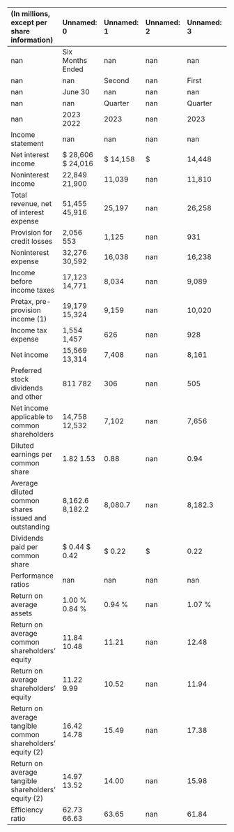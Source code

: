 | (In millions, except per share information)                | Unnamed: 0        | Unnamed: 1   | Unnamed: 2   | Unnamed: 3   | Unnamed: 4   | Unnamed: 5   | Unnamed: 6   | Unnamed: 7   | Unnamed: 8   | Unnamed: 9   |
|:-----------------------------------------------------------|:------------------|:-------------|:-------------|:-------------|:-------------|:-------------|:-------------|:-------------|:-------------|:-------------|
| nan                                                        | Six Months Ended  | nan          | nan          | nan          | nan          | nan          | nan          | nan          | nan          | nan          |
| nan                                                        | nan               | Second       | nan          | First        | nan          | Fourth       | nan          | Third        | nan          | Second       |
| nan                                                        | June 30           | nan          | nan          | nan          | nan          | nan          | nan          | nan          | nan          | nan          |
| nan                                                        | nan               | Quarter      | nan          | Quarter      | nan          | Quarter      | nan          | Quarter      | nan          | Quarter      |
| nan                                                        | 2023 2022         | 2023         | nan          | 2023         | nan          | 2022         | nan          | 2022         | nan          | 2022         |
| Income statement                                           | nan               | nan          | nan          | nan          | nan          | nan          | nan          | nan          | nan          | nan          |
| Net interest income                                        | $ 28,606 $ 24,016 | $ 14,158     | $            | 14,448       | $            | 14,681       | $            | 13,765       | $            | 12,444       |
| Noninterest income                                         | 22,849 21,900     | 11,039       | nan          | 11,810       | nan          | 9,851        | nan          | 10,737       | nan          | 10,244       |
| Total revenue, net of interest expense                     | 51,455 45,916     | 25,197       | nan          | 26,258       | nan          | 24,532       | nan          | 24,502       | nan          | 22,688       |
| Provision for credit losses                                | 2,056 553         | 1,125        | nan          | 931          | nan          | 1,092        | nan          | 898          | nan          | 523          |
| Noninterest expense                                        | 32,276 30,592     | 16,038       | nan          | 16,238       | nan          | 15,543       | nan          | 15,303       | nan          | 15,273       |
| Income before income taxes                                 | 17,123 14,771     | 8,034        | nan          | 9,089        | nan          | 7,897        | nan          | 8,301        | nan          | 6,892        |
| Pretax, pre-provision income (1)                           | 19,179 15,324     | 9,159        | nan          | 10,020       | nan          | 8,989        | nan          | 9,199        | nan          | 7,415        |
| Income tax expense                                         | 1,554 1,457       | 626          | nan          | 928          | nan          | 765          | nan          | 1,219        | nan          | 645          |
| Net income                                                 | 15,569 13,314     | 7,408        | nan          | 8,161        | nan          | 7,132        | nan          | 7,082        | nan          | 6,247        |
| Preferred stock dividends and other                        | 811 782           | 306          | nan          | 505          | nan          | 228          | nan          | 503          | nan          | 315          |
| Net income applicable to common shareholders               | 14,758 12,532     | 7,102        | nan          | 7,656        | nan          | 6,904        | nan          | 6,579        | nan          | 5,932        |
| Diluted earnings per common share                          | 1.82 1.53         | 0.88         | nan          | 0.94         | nan          | 0.85         | nan          | 0.81         | nan          | 0.73         |
| Average diluted common shares issued and outstanding       | 8,162.6 8,182.2   | 8,080.7      | nan          | 8,182.3      | nan          | 8,155.7      | nan          | 8,160.8      | nan          | 8,163.1      |
| Dividends paid per common share                            | $ 0.44 $ 0.42     | $ 0.22       | $            | 0.22         | $            | 0.22         | $            | 0.22         | $            | 0.21         |
| Performance ratios                                         | nan               | nan          | nan          | nan          | nan          | nan          | nan          | nan          | nan          | nan          |
| Return on average assets                                   | 1.00 % 0.84 %     | 0.94 %       | nan          | 1.07 %       | nan          | 0.92 %       | nan          | 0.90 %       | nan          | 0.79 %       |
| Return on average common shareholders’ equity              | 11.84 10.48       | 11.21        | nan          | 12.48        | nan          | 11.24        | nan          | 10.79        | nan          | 9.93         |
| Return on average shareholders’ equity                     | 11.22 9.99        | 10.52        | nan          | 11.94        | nan          | 10.38        | nan          | 10.37        | nan          | 9.34         |
| Return on average tangible common shareholders’ equity (2) | 16.42 14.78       | 15.49        | nan          | 17.38        | nan          | 15.79        | nan          | 15.21        | nan          | 14.05        |
| Return on average tangible shareholders’ equity (2)        | 14.97  13.52      | 14.00        | nan          | 15.98        | nan          | 13.98        | nan          | 13.99        | nan          | 12.66        |
| Efficiency ratio                                           | 62.73 66.63       | 63.65        | nan          | 61.84        | nan          | 63.36        | nan          | 62.45        | nan          | 67.32        |
